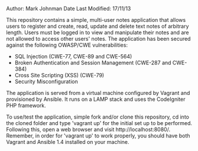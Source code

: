 Author: Mark Johnman
Date Last Modified: 17/11/13

This repository contains a simple, multi-user notes application that allows
users to register and create, read, update and delete text notes of arbitrary
length. Users must be logged in to view and manipulate their notes and are not
allowed to access other users' notes. The application has been secured against
the following OWASP/CWE vulnerabilities:

- SQL Injection (CWE-77, CWE-89 and CWE-564)
- Broken Authentication and Session Management (CWE-287 and CWE-384)
- Cross Site Scripting (XSS) (CWE-79)
- Security Misconfiguration

The application is served from a virtual machine configured by Vagrant
and provisioned by Ansible. It runs on a LAMP stack and uses the
CodeIgniter PHP framework. 

To use/test the application, simple fork and/or clone this repository, cd
into the cloned folder and type 'vagrant up' for the initial set up to be
performed. Following this, open a web browser and visit
http://localhost:8080/. Remember, in order for 'vagrant up' to work properly,
you should have both Vagrant and Ansible 1.4 installed on your machine. 
